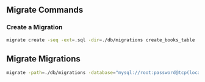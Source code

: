 ## Migrate Commands

### Create a Migration
```bash
migrate create -seq -ext=.sql -dir=./db/migrations create_books_table
```

## Migrate Migrations
```bash
migrate -path=./db/migrations -database="mysql://root:password@tcp(localhost:1934)/crud?charset=utf8" up
```
